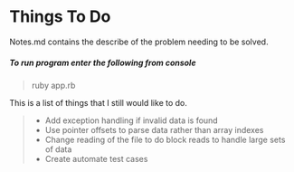 # Things To Do

Notes.md contains the describe of the problem needing to be solved.

##### To run program enter the following from console
> ruby app.rb

This is a list of things that I still would like to do.
> * Add exception handling if invalid data is found
> * Use pointer offsets to parse data rather than array indexes
> * Change reading of the file to do block reads to handle large sets of data
> * Create automate test cases
